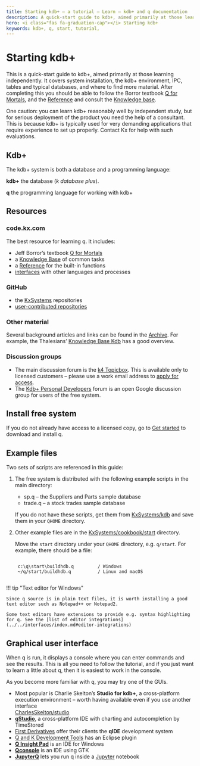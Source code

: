 ```yaml
---
title: Starting kdb+ – a tutorial – Learn – kdb+ and q documentation
description: A quick-start guide to kdb+, aimed primarily at those learning independently. It covers system installation, the kdb+ environment, IPC, tables and typical databases, and where to find more material.
hero: <i class="fas fa-graduation-cap"></i> Starting kdb+
keywords: kdb+, q, start, tutorial, 
---
```

# Starting kdb+





This is a quick-start guide to kdb+, aimed primarily at those learning independently. It covers system installation, the kdb+ environment, IPC, tables and typical databases, and where to find more material. After completing this you should be able to follow the Borror textbook [Q for Mortals](/q4m3/), and the [Reference](../../ref/index.md) and consult the [Knowledge base](../../kb/index.md).

One caution: you can learn kdb+ reasonably well by independent study, but for serious deployment of the product you need the help of a consultant. This is because kdb+ is typically used for very demanding applications that require experience to set up properly. Contact Kx for help with such evaluations.


## Kdb+

The kdb+ system is both a database and a programming language:
  
**kdb+** the database (_k database plus_).

**q** the programming language for working with kdb+


## Resources

### <i class="fas fa-globe"></i> code.kx.com

The best resource for learning q. It includes:

-   Jeff Borror’s textbook [Q for Mortals](/q4m3/)
-   a [Knowledge Base](../../kb/index.md) of common tasks
-   a [Reference](../../ref/index.md) for the built-in functions
-   [interfaces](../../interfaces/index.md) with other languages and processes


### <i class="fab fa-github"></i> GitHub

- the [KxSystems](https://github.com/KxSystems) repositories
- [user-contributed repositories](https://kxsystems.github.io)


### Other material

Several background articles and links can be found in the [Archive](../archive.md). For example, the Thalesians’ [Knowledge Base Kdb](http://www.thalesians.com/finance/index.php/Knowledge_Base/Databases/Kdb) has a good overview.


### Discussion groups

-   The main discussion forum is the [k4 Topicbox](https://k4.topicbox.com/groups/k4). This is available only to licensed customers – please use a work email address to [apply for access](https://k4.topicbox.com/groups/k4?subscription_form=e1ca20f8-95f6-11e8-8090-9973fa3f0106).
-   The [Kdb+ Personal Developers](https://groups.google.com/forum/#!forum/personal-kdbplus) forum is an open Google discussion group for users of the free system.


## Install free system

If you do not already have access to a licensed copy, go to [Get started](../index.md) to download and install q.


## Example files

Two sets of scripts are referenced in this guide:

1. The free system is distributed with the following example scripts in the main directory:

    -   sp.q – the Suppliers and Parts sample database
    -   trade.q – a stock trades sample database

    If you do not have these scripts, get them from 
    <i class="fab fa-github"></i> [KxSystems/kdb](https://github.com/KxSystems/kdb) 
    and save them in your `QHOME` directory.

2. Other example files are in the <i class="fab fa-github"></i> [KxSystems/cookbook/start](https://github.com/KxSystems/cookbook/tree/master/start) directory. 

    Move the `start` directory under your `QHOME` directory, e.g. `q/start`. For example, there should be a file:

    <pre><code class="language-txt">
    c:\q\start\buildhdb.q         / Windows
    ~/q/start/buildhdb.q          / Linux and macOS
    </code></pre>

!!! tip "Text editor for <i class="fab fa-windows"></i> Windows"

    Since q source is in plain text files, it is worth installing a good text editor such as Notepad++ or Notepad2.

    Some text editors have extensions to provide e.g. syntax highlighting for q. See the [list of editor integrations](../../interfaces/index.md#editor-integrations)


## Graphical user interface

When q is run, it displays a console where you can enter commands and see the results. This is all you need to follow the tutorial, and if you just want to learn a little about q, then it is easiest to work in the console.

As you become more familiar with q, you may try one of the GUIs.

-   Most popular is Charlie Skelton’s **Studio for kdb+**, a cross-platform execution environment – worth having available even if you use another interface  
<i class="fab fa-github"></i> [CharlesSkelton/studio](https://github.com/CharlesSkelton/studio)
-   [**qStudio**](http://www.timestored.com/qstudio/), a cross-platform IDE with charting and autocompletion by TimeStored 
-   [First Derivatives](https://www.firstderivatives.com) offer their clients the **qIDE** development system
-   [Q and K Development Tools](http://www.qkdt.org) has an Eclipse plugin
-   [**Q Insight Pad**](http://www.qinsightpad.com) is an IDE for Windows
-   [**Qconsole**](https://github.com/kxcontrib/cburke/tree/master/qconsole) is an IDE using GTK
-   [**JupyterQ**](../../ml/jupyterq/index.md) lets you run q inside a [Jupyter](https://jupyter.org) notebook 

